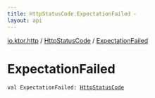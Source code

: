 ```yaml
---
title: HttpStatusCode.ExpectationFailed - 
layout: api
---
```


<div class='api-docs-breadcrumbs'><a href="../index.html">io.ktor.http</a> / <a href="index.html">HttpStatusCode</a> / <a href="./-expectation-failed.html">ExpectationFailed</a></div>

# ExpectationFailed

<div class="signature"><code><span class="keyword">val </span><span class="identifier">ExpectationFailed</span><span class="symbol">: </span><a href="index.html"><span class="identifier">HttpStatusCode</span></a></code></div>
